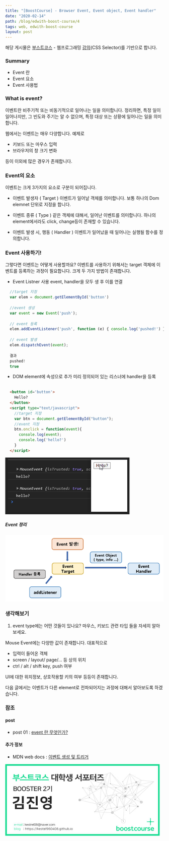 ```yaml
---
title: "[BoostCourse] - Browser Event, Event object, Event handler"
date: "2020-02-14"
path: /blog/edwith-boost-course/4
tags: web, edwith-boost-course
layout: post
---
```


해당 게시물은 [부스트코스] - 웹프로그래밍 [강의](CSS Selector)를 기반으로 합니다. 

### Summary
 - Event 란
 - Event 요소
 - Event 사용법

### What is event?
 
 이벤트란 비주기적 또는 비동기적으로 일어나는 일을 의미합니다. 정리하면, 특정 일이 일어나지만, 그 빈도와 주기는 알 수 없으며, 특정 대상 또는 상황에 일어나는 일을 의미합니다.

 웹에서는 이벤트는 매우 다양합니다. 예제로

  - 키보드 또는 마우스 입력
  - 브라우저의 창 크기 변화

  등이 이외에 많은 경우가 존재합니다.

### Event의 요소

 이벤트는 크게 3가지의 요소로 구분이 되어집니다.

 - 이벤트 발생자 ( Target )
  이벤트가 일어날 객체를 의미합니다. 보통 하나의 Dom elemnet 단위로 지정을 합니다.

 - 이벤트 종류 ( Type )
  같은 객체에 대해서, 일어난 이벤트를 의미합니다. 하나의 element에서라도 click, change등이 존재할 수 있습니다.

 - 이벤트 발생 시, 행동 ( Handler )
  이벤트가 일어났을 때 일어나는 실행될 함수를 정의합니다.


### Event 사용하기!

 그렇다면 이벤트는 어떻게 사용할까요? 이벤트를 사용하기 위해서는 target 객체에 이벤트를 등록하는 과정이 필요합니다. 크게 두 가지 방법이 존재합니다.
 
  - Event Listner 사용
  event, handler을 모두 생 후 이를 연결

```js
  //target 지정
  var elem = document.getElementById('button')

  //event 생성
  var event = new Event('push');

  // event 등록
  elem.addEventListener('push', function (e) { console.log('pushed!') });

  // event 발생
  elem.dispatchEvent(event);

  결과 
  pushed!
  true
```


  - DOM element에 속성으로 추가
  미리 정의되어 있는 리스너에 handler을 등록

```html

  <button id='button'>
    Hello?
  </button>
  <script type="text/javascript">
    //target 지정
    var btn = document.getElementById("button"); 
    //event 지정
    btn.onclick = function(event){
      console.log(event);
      console.log('hello?')
    }
  </script>

```


![boostCourse-8.png](./boostCourse-8.png)


##### Event 정리

![boostCourse-9.png](./boostCourse-9.png)

### 생각해보기
 1. event type에는 어떤 것들이 있나요? 마우스, 키보드 관련 타입 들을 자세히 알아보세요.

 Mouse Event에는 다양한 값이 존재합니다. 대표적으로

  - 입력이 들어온 객체
  - screen / layout/ page/... 등 상의 위치
  - ctrl / alt / shift key, push 여부

UI에 대한 위치정보, 상호작용할 키의 여부 등등이 존재합니다.

다음 글에서는 이벤트가 다른 element로 전파되어지는 과정에 대해서 알아보도록 하겠습니다.

### 참조

#### post 
 - post 01 : [event 란 무엇인가?](https://webclub.tistory.com/340)

#### 추가 정보
 - MDN web docs : [이벤트 생성 및 트리거](https://developer.mozilla.org/ko/docs/Web/Guide/Events/Creating_and_triggering_events)

![nametech](./edwith-nametech.jpg)

[부스트코스]:(https://www.edwith.org/boostcourse-web) "부스트 코스 메인 페이지"
[강의]:(https://www.edwith.org/boostcourse-web/lecture/16700/) "정리한 페이지"


